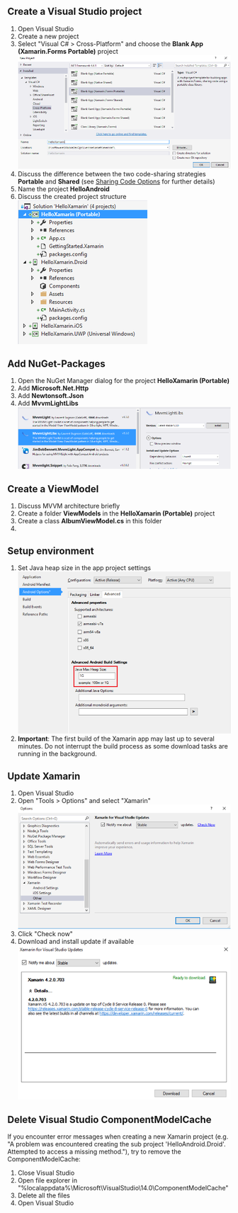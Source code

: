 



## Create a Visual Studio project
1. Open Visual Studio
1. Create a new project
1. Select "Visual C# > Cross-Platform" and choose the **Blank App (Xamarin.Forms Portable)** project
   ![Project template](images/exercise1/create-project.png)
1. Discuss the difference between the two code-sharing strategies **Portable** and **Shared** (see [Sharing Code Options](https://developer.xamarin.com/guides/cross-platform/application_fundamentals/building_cross_platform_applications/sharing_code_options/) for further details)
1. Name the project **HelloAndroid**
1. Discuss the created project structure<br/>
   ![Project structure](images/exercise1/project-structure.png)

## Add NuGet-Packages
1. Open the NuGet Manager dialog for the project **HelloXamarin (Portable)**
1. Add **Microsoft.Net.Http**
1. Add **Newtonsoft.Json**
1. Add **MvvmLightLibs**<br/>
   ![MvvmLight](images/exercise1/mvvmlight.png)

## Create a ViewModel
1. Discuss MVVM architecture briefly
1. Create a folder **ViewModels** in the **HelloXamarin (Portable)** project
1. Create a class **AlbumViewModel.cs** in this folder
1. 





## Setup environment
1. Set Java heap size in the app project settings
   ![Set Java heap size](images/exercise1/JavaMaxHeapSize.png)
1. **Important**: The first build of the Xamarin app may last up to several minutes. Do not interrupt the build process as some download tasks are running in the background.


## Update Xamarin
1. Open Visual Studio
1. Open "Tools > Options" and select "Xamarin"<br/>
   ![Xamarin Other](images/exercise1/xamarin-updates.png)
1. Click "Check now"
1. Download and install update if available<br/>
   ![Xamarin Update](images/exercise1/xamarin-download.png)

## Delete Visual Studio ComponentModelCache
If you encounter error messages when creating a new Xamarin project (e.g. "A problem was encountered creating the sub project 'HelloAndroid.Droid'. Attempted to access a missing method."), try to remove the ComponentModelCache:
1. Close Visual Studio
1. Open file explorer in "%localappdata%\Microsoft\VisualStudio\14.0\ComponentModelCache"
1. Delete all the files
1. Open Visual Studio